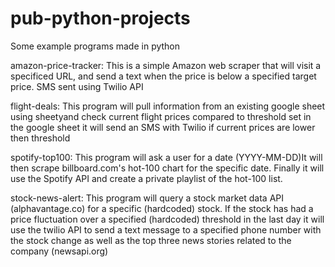 # pub-python-projects
Some example programs made in python

amazon-price-tracker:
This is a simple Amazon web scraper that will visit a specificed URL, and send a text when the price is below a specified target price. 
SMS sent using Twilio API

flight-deals:
This program will pull information from an existing google sheet using sheetyand check current flight prices compared to threshold set in the google sheet 
it will send an SMS with Twilio if current prices are lower then threshold

spotify-top100:
This program will ask a user for a date (YYYY-MM-DD)It will then scrape billboard.com's hot-100 chart for the specific date.
Finally it will use the Spotify API and create a private playlist of the hot-100 list.

stock-news-alert:
This program will query a stock market data API (alphavantage.co) for a specific (hardcoded) stock.
If the stock has had a price fluctuation over a specified (hardcoded) threshold in the last day
it will use the twilio API to send a text message to a specified phone number with the stock change
as well as the top three news stories related to the company (newsapi.org)
